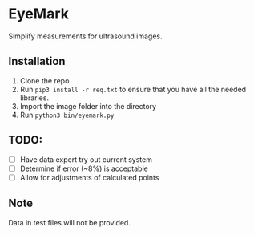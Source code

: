 # EyeMark
Simplify measurements for ultrasound images.

## Installation
1. Clone the repo
2. Run `pip3 install -r req.txt` to ensure that you have all the needed
   libraries.
3. Import the image folder into the directory
4. Run `python3 bin/eyemark.py`

## TODO:
- [ ] Have data expert try out current system
- [ ] Determine if error (~8%) is acceptable
- [ ] Allow for adjustments of calculated points

## Note
Data in test files will not be provided.
